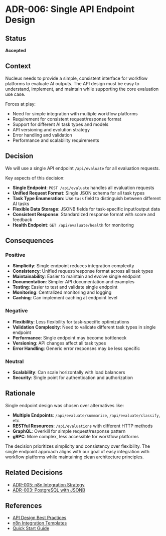 # ADR-006: Single API Endpoint Design

## Status
**Accepted**

## Context
Nucleus needs to provide a simple, consistent interface for workflow platforms to evaluate AI outputs. The API design must be easy to understand, implement, and maintain while supporting the core evaluation use case.

Forces at play:
- Need for simple integration with multiple workflow platforms
- Requirement for consistent request/response format
- Support for different AI task types and models
- API versioning and evolution strategy
- Error handling and validation
- Performance and scalability requirements

## Decision
We will use a single API endpoint `/api/evaluate` for all evaluation requests.

Key aspects of this decision:
- **Single Endpoint**: `POST /api/evaluate` handles all evaluation requests
- **Unified Request Format**: Single JSON schema for all task types
- **Task Type Enumeration**: Use `task` field to distinguish between different AI tasks
- **Flexible Data Storage**: JSONB fields for task-specific input/output data
- **Consistent Response**: Standardized response format with score and feedback
- **Health Endpoint**: `GET /api/evaluate/health` for monitoring

## Consequences

### Positive
- **Simplicity**: Single endpoint reduces integration complexity
- **Consistency**: Unified request/response format across all task types
- **Maintainability**: Easier to maintain and evolve single endpoint
- **Documentation**: Simpler API documentation and examples
- **Testing**: Easier to test and validate single endpoint
- **Monitoring**: Centralized monitoring and logging
- **Caching**: Can implement caching at endpoint level

### Negative
- **Flexibility**: Less flexibility for task-specific optimizations
- **Validation Complexity**: Need to validate different task types in single endpoint
- **Performance**: Single endpoint may become bottleneck
- **Versioning**: API changes affect all task types
- **Error Handling**: Generic error responses may be less specific

### Neutral
- **Scalability**: Can scale horizontally with load balancers
- **Security**: Single point for authentication and authorization

## Rationale
Single endpoint design was chosen over alternatives like:
- **Multiple Endpoints**: `/api/evaluate/summarize`, `/api/evaluate/classify`, etc.
- **RESTful Resources**: `/api/evaluations` with different HTTP methods
- **GraphQL**: Overkill for simple request/response pattern
- **gRPC**: More complex, less accessible for workflow platforms

The decision prioritizes simplicity and consistency over flexibility. The single endpoint approach aligns with our goal of easy integration with workflow platforms while maintaining clean architecture principles.

## Related Decisions
- [ADR-005: n8n Integration Strategy](ADR-005-n8n-integration.md)
- [ADR-003: PostgreSQL with JSONB](ADR-003-postgresql-jsonb.md)

## References
- [API Design Best Practices](https://restfulapi.net/rest-api-design-tutorial-with-example/)
- [n8n Integration Templates](../n8n-integration-templates.md)
- [Quick Start Guide](../quick-start-guide.md) 